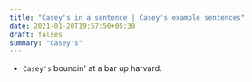 ```yaml
---
title: "Casey's in a sentence | Casey's example sentences"
date: 2021-01-20T19:57:50+05:30
draft: falses
summary: "Casey's"
---
```

- `Casey's` bouncin' at a bar up harvard.
                 
